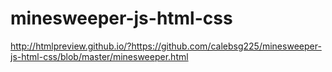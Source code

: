 # minesweeper-js-html-css
http://htmlpreview.github.io/?https://github.com/calebsg225/minesweeper-js-html-css/blob/master/minesweeper.html
